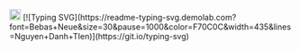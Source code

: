 
<img src="https://user-images.githubusercontent.com/74038190/229223156-0cbdaba9-3128-4d8e-8719-b6b4cf741b67.gif" width="20" alt="Mèo đánh máy">
[![Typing SVG](https://readme-typing-svg.demolab.com?font=Bebas+Neue&size=30&pause=1000&color=F70C0C&width=435&lines=Nguyen+Danh+TIen)](https://git.io/typing-svg)
